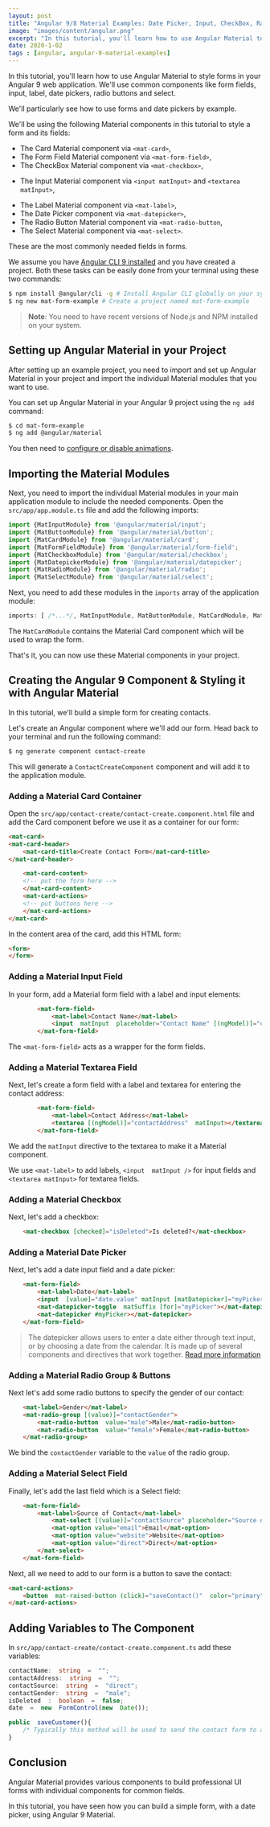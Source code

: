 ```yaml
---
layout: post
title: "Angular 9/8 Material Examples: Date Picker, Input, CheckBox, Radio Button and Select"
image: "images/content/angular.png"
excerpt: "In this tutorial, you'll learn how to use Angular Material to style forms in your Angular 9/8 web app." 
date: 2020-1-02
tags : [angular, angular-9-material-examples]
---
```


In this tutorial, you'll learn how to use Angular Material to style forms in your Angular 9 web application. We'll use common components like form fields, input, label, date pickers, radio buttons and select.

We'll particularly see how to use forms and date pickers by example.

We'll be using the following Material components in this tutorial to style a form and its fields:

* The Card Material component via `<mat-card>`,
* The Form Field Material component via `<mat-form-field>`,  
* The CheckBox Material component via `<mat-checkbox>`, 
- The Input Material component via  `<input matInput>` and `<textarea matInput>`,
* The Label Material component via `<mat-label>`, 
* The Date Picker component via `<mat-datepicker>`,
* The Radio Button Material component via `<mat-radio-button`,
* The Select Material component via `<mat-select>`.

These are the most commonly needed fields in forms.

We assume you have [Angular CLI 9 installed](https://www.techiediaries.com/angular-cli-tutorial/) and you have created a project. Both these tasks can be easily done from your terminal using these two commands:

```bash
$ npm install @angular/cli -g # Install Angular CLI globally on your system
$ ng new mat-form-example # Create a project named mat-form-example 
``` 

> **Note**: You need to have recent versions of Node.js and NPM installed on your system.

## Setting up Angular Material in your Project

After setting up an example project, you need to import and set up Angular Material in your project and import the individual Material modules that you want to use.

You can set up Angular Material in your Angular 9 project using the `ng add` command:

```bash
$ cd mat-form-example
$ ng add @angular/material
```

You then need to [configure or disable animations](https://material.angular.io/guide/getting-started#step-2-configure-animations).

## Importing the Material Modules

Next, you need to import the individual Material modules in your main application module to include the needed components. Open the `src/app/app.module.ts` file and add the following imports:

```ts
import {MatInputModule} from '@angular/material/input';
import {MatButtonModule} from '@angular/material/button';
import {MatCardModule} from '@angular/material/card';
import {MatFormFieldModule} from '@angular/material/form-field';
import {MatCheckboxModule} from '@angular/material/checkbox';
import {MatDatepickerModule} from '@angular/material/datepicker';
import {MatRadioModule} from '@angular/material/radio';
import {MatSelectModule} from '@angular/material/select';
```

Next, you need to add these modules in the `imports` array of the application module:

```ts
imports: [ /*...*/, MatInputModule, MatButtonModule, MatCardModule, MatFormFieldModule, MatCheckboxModule, MatDatepickerModule, MatRadioModule, MatSelectModule],
```  

The `MatCardModule` contains the Material Card component which will be used to wrap the form.

That's it, you can now use these Material components in your project.

## Creating the Angular 9 Component & Styling it with Angular Material

In this tutorial, we'll build a simple form for creating contacts. 

Let's create an Angular component where we'll add our form. Head back to your terminal and run the following command:

```bash
$ ng generate component contact-create
```

This will generate a `ContactCreateComponent` component and will add it to the application module.

### Adding a Material Card Container 

Open the `src/app/contact-create/contact-create.component.html` file and add the Card component before we use it as a container for our form:

```html
<mat-card>
<mat-card-header>
	<mat-card-title>Create Contact Form</mat-card-title>
</mat-card-header>

	<mat-card-content>
	<!-- put the form here -->
	</mat-card-content>
	<mat-card-actions>
	<!-- put buttons here -->
	</mat-card-actions>
</mat-card>
```

In the content area of the card, add this HTML form:

```html
<form>
</form>
``` 

### Adding a Material Input Field

In your form, add a Material form field with a label and input elements:

```html
		<mat-form-field>
			<mat-label>Contact Name</mat-label>
			<input  matInput  placeholder="Contact Name" [(ngModel)]="contactName"  name="contactName"  required>
		</mat-form-field>
```

The `<mat-form-field>` acts as a wrapper for the form fields.

### Adding a Material Textarea Field

Next, let's create a form field with a label and textarea for entering the contact address:

```html
		<mat-form-field>
			<mat-label>Contact Address</mat-label>
			<textarea [(ngModel)]="contactAddress"  matInput></textarea>
		</mat-form-field>
```

We add the `matInput` directive to the textarea to make it a Material component.

We use  `<mat-label>` to add labels,  `<input  matInput />` for input fields and `<textarea matInput>` for  textarea fields.

### Adding a Material Checkbox
 
Next, let's add a checkbox:
 
```html
	<mat-checkbox [checked]="isDeleted">Is deleted?</mat-checkbox>
``` 


### Adding a Material Date Picker 

Next, let's add a date input field and a date picker:

```html
	<mat-form-field>
		<mat-label>Date</mat-label>
		<input  [value]="date.value" matInput [matDatepicker]="myPicker"  placeholder="date">
		<mat-datepicker-toggle  matSuffix [for]="myPicker"></mat-datepicker-toggle>
		<mat-datepicker #myPicker></mat-datepicker>
	</mat-form-field>
```

>The datepicker allows users to enter a date either through text input, or by choosing a date from the calendar. It is made up of several components and directives that work together. [Read more information](https://material.angular.io/components/datepicker/overview)

### Adding a Material Radio Group & Buttons

Next let's add some radio buttons to specify the gender of our contact:
 
```html
	<mat-label>Gender</mat-label>
	<mat-radio-group [(value)]="contactGender">
		<mat-radio-button  value="male">Male</mat-radio-button>
		<mat-radio-button  value="female">Female</mat-radio-button>
	</mat-radio-group>
``` 

We bind the `contactGender` variable to the `value` of the radio group.

### Adding a Material Select Field
 
Finally, let's add the last field which is a Select field:

```html
	<mat-form-field>
		<mat-label>Source of Contact</mat-label>
			<mat-select [(value)]="contactSource" placeholder="Source of contact">
		    <mat-option value="email">Email</mat-option>
		    <mat-option value="website">Website</mat-option>
		    <mat-option value="direct">Direct</mat-option>
		</mat-select>
	</mat-form-field>
```

Next, all we need to add to our form is a button to save the contact:

```html
<mat-card-actions>
	<button  mat-raised-button (click)="saveContact()"  color="primary">Save Contact</button>
</mat-card-actions>
```

## Adding Variables to The Component
  
In `src/app/contact-create/contact-create.component.ts` add these variables:

```ts
contactName:  string  =  "";
contactAddress:  string  =  "";
contactSource:  string  =  "direct";
contactGender:  string  =  "male";
isDeleted  :  boolean  =  false;
date  =  new  FormControl(new  Date());

public  saveCustomer(){
	/* Typically this method will be used to send the contact form to a server to save it*/
}
```

## Conclusion

Angular Material provides various components to build professional UI forms with individual components for common fields.
   
In this tutorial, you have seen how you can build a simple form, with a date picker, using Angular 9 Material. 

